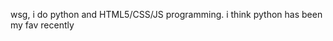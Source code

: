 wsg, i do python and HTML5/CSS/JS programming. i think python has been my fav recently

<!---
osceycon128/osceycon128 is a ✨ special ✨ repository because its `README.md` (this file) appears on your GitHub profile.
You can click the Preview link to take a look at your changes.
--->
